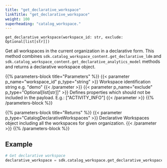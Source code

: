 ```yaml
---
title: "get_declarative_workspace"
linkTitle: "get_declarative_workspace"
weight: 100
superheading: "catalog_workspace."
---
```



``get_declarative_workspace(workspace_id: str, exclude: Optional[list[str]])``

Get all workspaces in the current organization in a declarative form.
This method combines
`sdk.catalog_workspace_content.get_declarative_ldm` and `sdk.catalog_workspace_content.get_declarative_analytics_model`
methods and returns a declarative workspace object.

{{% parameters-block title="Parameters" %}}
{{< parameter p_name="workspace_id" p_type="string" >}}
Workspace identification string e.g. "demo"
{{< /parameter >}}
{{< parameter p_name="exclude" p_type="Optional[list[str]]" >}}
Defines properties which should not be included in the payload.
E.g.: ["ACTIVITY_INFO"]
{{< /parameter >}}
{{% /parameters-block %}}

{{% parameters-block title="Returns" %}}
{{< parameter p_type="CatalogDeclarativeWorkspaces" >}}
Declarative Workspaces object including all the workspaces for given organization.
{{< /parameter >}}
{{% /parameters-block %}}

## Example

```python
# Get declarative workspace
declarative_workspace = sdk.catalog_workspace.get_declarative_workspace(workspace_id="123")
```
